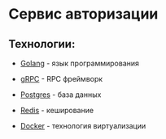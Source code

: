 # Сервис авторизации

## Технологии:

- [Golang](https://go.dev/) - язык программирования

- [gRPC](https://grpc.io/) - RPC фреймворк
  
- [Postgres](https://www.postgresql.org/) - база данных

- [Redis](https://redis.io/) - кеширование 

- [Docker](https://www.docker.com/) - технология виртуализации
